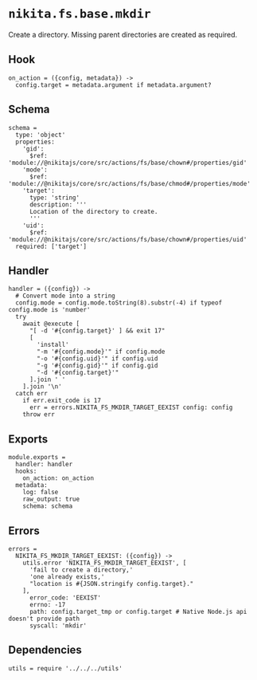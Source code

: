 
# `nikita.fs.base.mkdir`

Create a directory. Missing parent directories are created as required.

## Hook

    on_action = ({config, metadata}) ->
      config.target = metadata.argument if metadata.argument?

## Schema

    schema =
      type: 'object'
      properties:
        'gid':
          $ref: 'module://@nikitajs/core/src/actions/fs/base/chown#/properties/gid'
        'mode':
          $ref: 'module://@nikitajs/core/src/actions/fs/base/chmod#/properties/mode'
        'target':
          type: 'string'
          description: '''
          Location of the directory to create.
          '''
        'uid':
          $ref: 'module://@nikitajs/core/src/actions/fs/base/chown#/properties/uid'
      required: ['target']

## Handler

    handler = ({config}) ->
      # Convert mode into a string
      config.mode = config.mode.toString(8).substr(-4) if typeof config.mode is 'number'
      try
        await @execute [
          "[ -d '#{config.target}' ] && exit 17"
          [
            'install'
            "-m '#{config.mode}'" if config.mode
            "-o '#{config.uid}'" if config.uid
            "-g '#{config.gid}'" if config.gid
            "-d '#{config.target}'"
          ].join ' '
        ].join '\n'
      catch err
        if err.exit_code is 17
          err = errors.NIKITA_FS_MKDIR_TARGET_EEXIST config: config
        throw err

## Exports

    module.exports =
      handler: handler
      hooks:
        on_action: on_action
      metadata:
        log: false
        raw_output: true
        schema: schema

## Errors

    errors =
      NIKITA_FS_MKDIR_TARGET_EEXIST: ({config}) ->
        utils.error 'NIKITA_FS_MKDIR_TARGET_EEXIST', [
          'fail to create a directory,'
          'one already exists,'
          "location is #{JSON.stringify config.target}."
        ],
          error_code: 'EEXIST'
          errno: -17
          path: config.target_tmp or config.target # Native Node.js api doesn't provide path
          syscall: 'mkdir'

## Dependencies

    utils = require '../../../utils'
